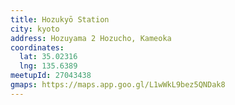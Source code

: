 ```yaml
---
title: Hozukyō Station
city: kyoto
address: Hozuyama 2 Hozucho, Kameoka
coordinates:
  lat: 35.02316
  lng: 135.6389
meetupId: 27043438
gmaps: https://maps.app.goo.gl/L1wWkL9bez5QNDak8
---
```


